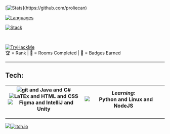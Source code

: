 [![Stats](https://github-readme-stats.vercel.app/api?username=Proliecan&hide=prs,issues&count_private=true&show_icons=true&hide_border=true&bg_color=0d1117&title_color=3896ff&text_color=c9d1d9&custom_title=Proliecan's+Stats:)](https://github.com/proliecan)

[![Languages](https://github-readme-stats.vercel.app/api/top-langs?username=Proliecan&hide_border=true&bg_color=0d1117&title_color=3896ff&text_color=c9d1d9&custom_title=Languages:&langs_count=10&layout=compact&card_width=445&exclude_repo=LaTeX-Template-DHBW-PA)](https://github.com/proliecan)

[![Stack](https://github-readme-streak-stats.herokuapp.com?user=proliecan&theme=dark&hide_border=true&date_format=M%20j%5B%2C%20Y%5D&background=0D1117&stroke=4D6FEC&ring=4D6FEC&fire=4D6FEC&currStreakNum=FFFFFF&sideNums=FFFFFF&currStreakLabel=3896FF&sideLabels=3896FF&dates=2B74C4)](https://github.com/proliecan)

<br>

[![TryHackMe](https://tryhackme-badges.s3.amazonaws.com/proliecan.png)](https://tryhackme.com/p/proliecan)  
🏆 = Rank | 🚪 = Rooms Completed | 🎯 = Badges Earned

---
<h2>Tech:</h2>

<img src="https://skillicons.dev/icons?i=git,java,cs" alt="git and Java and C#"><br><img src="https://skillicons.dev/icons?i=latex,html,css" alt="LaTEx and HTML and CSS"><br><img src="https://skillicons.dev/icons?i=figma,idea,unity" alt="Figma and IntelliJ and Unity">| <em>Learning:</em><br><img src="https://skillicons.dev/icons?i=py,linux,nodejs" alt="Python and Linux and NodeJS">
-|-

---
[![](https://visitcount.itsvg.in/api?id=Proliecan&label=Profile%20Views&color=12&icon=5&pretty=true)](https://github.com/proliecan)[![itch.io](https://img.shields.io/badge/itch.io-696969?style=for-the-badge&logo=itch.io&logoColor=da2c49&labelColor=1c1c1c)](https://proliecan.itch.io)